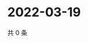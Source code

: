 # 2022-03-19

共 0 条

<!-- BEGIN WEIBO -->
<!-- 最后更新时间 Sat Mar 19 2022 04:15:55 GMT+0800 (China Standard Time) -->

<!-- END WEIBO -->
